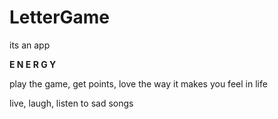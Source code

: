 # LetterGame
<p>its an app</p>
<strong>E N E R G Y</strong>
<p>play the game, get points, love the way it makes you feel in life</p>
<p>live, laugh, listen to sad songs<p>
<p><title>do i win the award for most pointless readme?</title></p>
